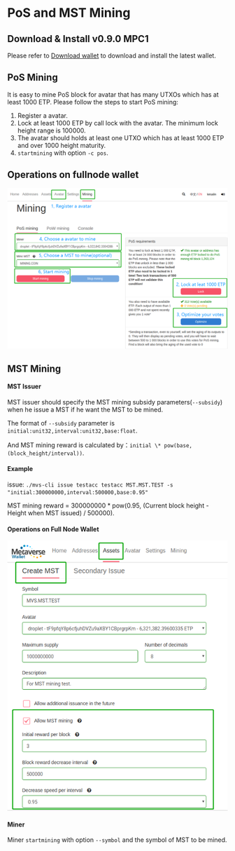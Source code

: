 # PoS and MST Mining

## Download & Install v0.9.0 MPC1

Please refer to [Download wallet](https://mvs.org/wallet.html) to download and install the latest wallet.

## PoS Mining

It is easy to mine PoS block for avatar that has many UTXOs which has at least 1000 ETP.
Please follow the steps to start PoS mining:

1. Register a avatar.
2. Lock at least 1000 ETP by call lock with the avatar. The minimum lock height range is 100000.
3. The avatar should holds at least one UTXO which has at least 1000 ETP and over 1000 height maturity.
4. `startmining` with option `-c pos`.

## Operations on fullnode wallet

![Full Node Operations](./img/fullnode_ops.png)

## MST Mining

#### MST Issuer

MST issuer should specify the MST mining subsidy parameters(`--subsidy`) when he issue a MST if he want the MST to be mined.

The format of `--subsidy` parameter is `initial:unit32,interval:unit32,base:float`.

And MST mining reward is calculated by：`initial \* pow(base, (block_height/interval))`.

#### Example

issue:
`./mvs-cli issue testacc testacc MST.MST.TEST -s "initial:300000000,interval:500000,base:0.95"`

MST mining reward = 300000000 \* pow(0.95, (Current block height - Height when MST issued) / 500000).

#### Operations on Full Node Wallet

![Operations Full Node Wallet](./img/operations-fullnode-wallet.png)

#### Miner

Miner `startmining` with option `--symbol` and the symbol of MST to be mined.
